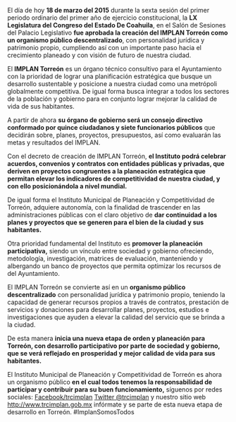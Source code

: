 
El día de hoy **18 de marzo del 2015** durante la sexta sesión del primer periodo ordinario del primer año de ejercicio constitucional, la **LX Legislatura del Congreso del Estado De Coahuila**, en el Salón de Sesiones del Palacio Legislativo **fue aprobada la creación del IMPLAN Torreón como un organismo público descentralizado**, con personalidad jurídica y patrimonio propio, cumpliendo así con un importante paso hacia el crecimiento planeado y con visión de futuro de nuestra ciudad.

El **IMPLAN Torreón** es un órgano técnico consultivo para el Ayuntamiento con la prioridad de lograr una planificación estratégica que busque un desarrollo sustentable y posicione a nuestra ciudad como una metrópoli globalmente competitiva. De igual forma busca integrar a todos los sectores de la población y gobierno para en conjunto lograr mejorar la calidad de vida de sus habitantes.

A partir de ahora **su órgano de gobierno será un consejo directivo conformado por quince ciudadanos y siete funcionarios públicos** que decidirán sobre, planes, proyectos, presupuestos, así como evaluarán las metas y resultados del IMPLAN.

Con el decreto de creación de IMPLAN Torreón, **el Instituto podrá celebrar acuerdos, convenios y contratos con entidades públicas y privadas, que deriven en proyectos congruentes a la planeación estratégica que permitan elevar los indicadores de competitividad de nuestra ciudad, y con ello posicionándola a nivel mundial.**

De igual forma el Instituto Municipal de Planeación y Competitividad de Torreón, adquiere autonomía, con la finalidad de trascender en las administraciones públicas con el claro objetivo de **dar continuidad a los planes y proyectos que se generen para el bien de la ciudad y sus habitantes.**

Otra prioridad fundamental del Instituto es **promover la planeación participativa,** siendo un vínculo entre sociedad y gobierno ofreciendo, metodología, investigación, matrices de evaluación, manteniendo y albergando un banco de proyectos que permita optimizar los recursos de del Ayuntamiento.

El IMPLAN Torreón se convierte así en un **organismo público descentralizado** con personalidad jurídica y patrimonio propio, teniendo la capacidad de generar recursos propios a través de contratos, prestación de servicios y donaciones para desarrollar planes, proyectos, estudios e investigaciones que ayuden a elevar la calidad del servicio que se brinda a la ciudad.

De esta manera **inicia una nueva etapa de orden y planeación para Torreón, con desarrollo participativo por parte de sociedad y gobierno, que se verá reflejado en prosperidad y mejor calidad de vida para sus habitantes.**

El Instituto Municipal de Planeación y Competitividad de Torreón es ahora un organismo público **en el cual todos tenemos la responsabilidad de participar y contribuir para su buen funcionamiento,** síguenos por redes sociales: <a href="https://facebook.com/trcimplan" target="_blank">Facebook/trcimplan</a> <a href="https://twitter.com/trcimplan" target="_blank">Twitter @trcimplan</a> y nuestro sitio web <http://www.trcimplan.gob.mx> infórmate y se parte de esta nueva etapa de desarrollo en Torreón. #ImplanSomosTodos
